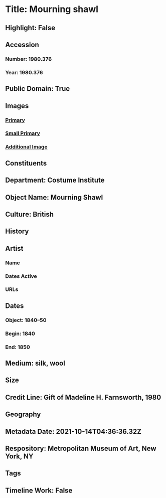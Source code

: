 # Title: Mourning shawl
## Highlight: False
## Accession
### Number: 1980.376
### Year: 1980.376
## Public Domain: True
## Images
### [Primary](https://images.metmuseum.org/CRDImages/ci/original/1980.376.jpg)
### [Small Primary](https://images.metmuseum.org/CRDImages/ci/web-large/1980.376.jpg)
### [Additional Image](https://images.metmuseum.org/CRDImages/ci/original/1980.376_d.jpg)
## Constituents
## Department: Costume Institute
## Object Name: Mourning Shawl
## Culture: British
## History
## Artist
### Name
### Dates Active
### URLs
## Dates
### Object: 1840–50
### Begin: 1840
### End: 1850
## Medium: silk, wool
## Size
## Credit Line: Gift of Madeline H. Farnsworth, 1980
## Geography
## Metadata Date: 2021-10-14T04:36:36.32Z
## Respository: Metropolitan Museum of Art, New York, NY
## Tags
## Timeline Work: False